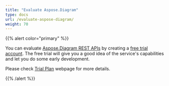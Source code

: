 ```yaml
---
title: "Evaluate Aspose.Diagram"
type: docs
url: /evaluate-aspose-diagram/
weight: 70
---
```


{{% alert color="primary" %}} 

You can evaluate [Aspose.Diagram REST APIs](https://apireference.aspose.cloud/diagram/) by creating a [free trial account](https://dashboard.aspose.cloud). The free trial will give you a good idea of the service's capabilities and let you do some early development.

Please check [Trial Plan](https://purchase.aspose.cloud/trial) webpage for more details.

{{% /alert %}}
